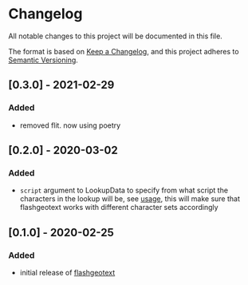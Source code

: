 # Changelog
All notable changes to this project will be documented in this file.

The format is based on [Keep a Changelog](https://keepachangelog.com/en/1.0.0/),
and this project adheres to [Semantic Versioning](https://semver.org/spec/v2.0.0.html).

## [0.3.0] - 2021-02-29
### Added
- removed flit. now using poetry
## [0.2.0] - 2020-03-02
### Added
- `script` argument to LookupData to specify from what script the characters in the lookup will be, see [usage](https://flashgeotext.iwpnd.pw/usage), this will make sure that flashgeotext works with different character sets accordingly


## [0.1.0] - 2020-02-25
### Added
- initial release of [flashgeotext](https://flashgeotext.iwpnd.pw)
